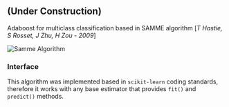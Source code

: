 
## (Under Construction)

Adaboost for multiclass classification based in SAMME algorithm [*T Hastie, S Rosset, J Zhu, H Zou - 2009*]

![Samme Algorithm](https://i.stack.imgur.com/5b2VM.png)

### Interface
This algorithm was implemented based in `scikit-learn` coding standards, therefore it works with any base estimator that provides `fit()` and `predict()` methods.